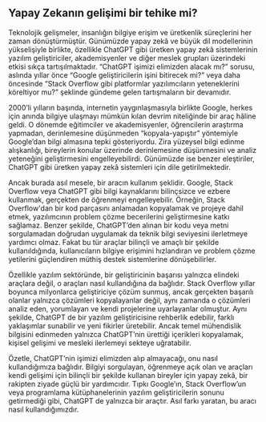 ## Yapay Zekanın gelişimi bir tehike mi?

Teknolojik gelişmeler, insanlığın bilgiye erişim ve üretkenlik süreçlerini her zaman dönüştürmüştür. Günümüzde yapay zekâ ve büyük dil modellerinin yükselişiyle birlikte, özellikle ChatGPT gibi üretken yapay zekâ sistemlerinin yazılım geliştiriciler, akademisyenler ve diğer meslek grupları üzerindeki etkisi sıkça tartışılmaktadır. “ChatGPT işimizi elimizden alacak mı?” sorusu, aslında yıllar önce “Google geliştiricilerin işini bitirecek mi?” veya daha öncesinde “Stack Overflow gibi platformlar yazılımcıların yeteneklerini köreltiyor mu?” şeklinde gündeme gelen tartışmaların bir devamıdır.

2000’li yılların başında, internetin yaygınlaşmasıyla birlikte Google, herkes için anında bilgiye ulaşmayı mümkün kılan devrim niteliğinde bir araç hâline geldi. O dönemde eğitimciler ve akademisyenler, öğrencilerin araştırma yapmadan, derinlemesine düşünmeden “kopyala-yapıştır” yöntemiyle Google’dan bilgi almasına tepki gösteriyordu. Zira yüzeysel bilgi edinme alışkanlığı, bireylerin konular üzerinde derinlemesine düşünmesini ve analiz yeteneğini geliştirmesini engelleyebilirdi. Günümüzde ise benzer eleştiriler, ChatGPT gibi üretken yapay zekâ sistemleri için dile getirilmektedir.

Ancak burada asıl mesele, bir aracın kullanım şeklidir. Google, Stack Overflow veya ChatGPT gibi bilgi kaynaklarını bilinçsizce ve ezbere kullanmak, gerçekten de öğrenmeyi engelleyebilir. Örneğin, Stack Overflow'dan bir kod parçasını anlamadan kopyalamak ve projeye dahil etmek, yazılımcının problem çözme becerilerini geliştirmesine katkı sağlamaz. Benzer şekilde, ChatGPT’den alınan bir kodu veya metni sorgulamadan doğrudan uygulamak da teknik bilgi seviyesini ilerletmeye yardımcı olmaz. Fakat bu tür araçlar bilinçli ve amaçlı bir şekilde kullanıldığında, kullanıcıların bilgiye erişimini hızlandıran ve problem çözme yetilerini güçlendiren müthiş destek sistemlerine dönüşebilirler.

Özellikle yazılım sektöründe, bir geliştiricinin başarısı yalnızca elindeki araçlara değil, o araçları nasıl kullandığına da bağlıdır. Stack Overflow yıllar boyunca milyonlarca geliştiriciye çözüm sunmuş, ancak gerçekten başarılı olanlar yalnızca çözümleri kopyalayanlar değil, aynı zamanda o çözümleri analiz eden, yorumlayan ve kendi projelerine uyarlayanlar olmuştur. Aynı şekilde, ChatGPT de bir yazılım geliştiricisine rehberlik edebilir, farklı yaklaşımlar sunabilir ve yeni fikirler üretebilir. Ancak temel mühendislik bilgisini edinmeden yalnızca ChatGPT’nin ürettiği içerikleri kopyalamak, kişisel gelişimi ve mesleki ilerlemeyi sekteye uğratabilir.

Özetle, ChatGPT’nin işimizi elimizden alıp almayacağı, onu nasıl kullandığımıza bağlıdır. Bilgiyi sorgulayan, öğrenmeye açık olan ve araçları kendi gelişimi için bilinçli bir şekilde kullanan bireyler için yapay zekâ, bir rakipten ziyade güçlü bir yardımcıdır. Tıpkı Google’ın, Stack Overflow’un veya programlama kütüphanelerinin yazılım geliştiricilerin sonunu getirmediği gibi, ChatGPT de yalnızca bir araçtır. Asıl farkı yaratan, bu aracı nasıl kullandığımızdır.
